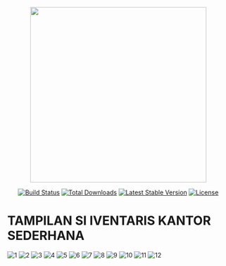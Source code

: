 <p align="center"><a href="https://laravel.com" target="_blank"><img src="https://raw.githubusercontent.com/laravel/art/master/logo-lockup/5%20SVG/2%20CMYK/1%20Full%20Color/laravel-logolockup-cmyk-red.svg" width="400"></a></p>

<p align="center">
<a href="https://travis-ci.org/laravel/framework"><img src="https://travis-ci.org/laravel/framework.svg" alt="Build Status"></a>
<a href="https://packagist.org/packages/laravel/framework"><img src="https://img.shields.io/packagist/dt/laravel/framework" alt="Total Downloads"></a>
<a href="https://packagist.org/packages/laravel/framework"><img src="https://img.shields.io/packagist/v/laravel/framework" alt="Latest Stable Version"></a>
<a href="https://packagist.org/packages/laravel/framework"><img src="https://img.shields.io/packagist/l/laravel/framework" alt="License"></a>
</p>

<h1>TAMPILAN SI IVENTARIS KANTOR SEDERHANA</h1>

 ![1](https://github.com/MuhamadIqbal073/Si_Iventaris-kantor/assets/98730098/a7156cc3-0a31-4103-9744-3b9e7286f6bb)
![2](https://github.com/MuhamadIqbal073/Si_Iventaris-kantor/assets/98730098/e64607e9-a46b-4db5-85a1-eb27412ed6d2)
![3](https://github.com/MuhamadIqbal073/Si_Iventaris-kantor/assets/98730098/5db2b8a0-cfdd-4ef4-8827-3fdfe81138e2)
![4](https://github.com/MuhamadIqbal073/Si_Iventaris-kantor/assets/98730098/76fc7a84-805f-4441-bc67-d72cb59c4005)
![5](https://github.com/MuhamadIqbal073/Si_Iventaris-kantor/assets/98730098/5d024b40-5741-4cc8-809c-46fdc4d56546)
![6](https://github.com/MuhamadIqbal073/Si_Iventaris-kantor/assets/98730098/faae2b06-08bb-4dd7-be12-0d0f4ed89a75)
![7](https://github.com/MuhamadIqbal073/Si_Iventaris-kantor/assets/98730098/7c62098e-1929-4754-b0ee-8ea02f94b2b9)
![8](https://github.com/MuhamadIqbal073/Si_Iventaris-kantor/assets/98730098/cb36b35a-f918-41a7-8fb5-1292914e9bef)
![9](https://github.com/MuhamadIqbal073/Si_Iventaris-kantor/assets/98730098/a055c7ec-8053-4bbe-b8d3-d44995a18486)
![10](https://github.com/MuhamadIqbal073/Si_Iventaris-kantor/assets/98730098/ad46e8f8-7436-4f67-a120-2424e2d31d0e)
![11](https://github.com/MuhamadIqbal073/Si_Iventaris-kantor/assets/98730098/d2d0c54b-9561-4a39-b989-71e6eaff7849)
![12](https://github.com/MuhamadIqbal073/Si_Iventaris-kantor/assets/98730098/ae184f31-de65-467e-8187-ee071bbf9f49)
 
